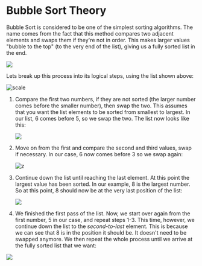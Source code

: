 # Bubble Sort Theory

Bubble Sort is considered to be one of the simplest sorting algorithms. The name comes from the fact that this method compares two adjacent elements and swaps them if they're not in order. This makes larger values "bubble to the top" \(to the very end of the list\), giving us a fully sorted list in the end.

![](https://miro.medium.com/max/600/1*LllBj5cbV91URiuzAB-xzw.gif)

Lets break up this process into its logical steps, using the list shown above:

![scale](https://i.imgur.com/zk2xJXQ.png)

1. Compare the first two numbers, if they are not sorted \(the larger number comes before the smaller number\), then swap the two. This assumes that you want the list elements to be sorted from smallest to largest. In our list, 6 comes before 5, so we swap the two. The list now looks like this:

   ![](https://i.imgur.com/8Fxmyx3.png)

2. Move on from the first and compare the second and third values, swap if necessary. In our case, 6 now comes before 3 so we swap again:

   ![z](https://i.imgur.com/iLhCWoY.png)

3. Continue down the list until reaching the last element. At this point the largest value has been sorted. In our example, 8 is the largest number. So at this point, 8 should now be at the very last position of the list:

   ![](https://i.imgur.com/vwB6OGW.png)

4. We finished the first pass of the list. Now, we start over again from the first number, 5 in our case, and repeat steps 1-3. This time, however, we continue down the list to the _second-to-last_ element. This is because we can see that 8 is in the position it should be. It doesn't need to be swapped anymore. We then repeat the whole process until we arrive at the fully sorted list that we want:

![](https://i.imgur.com/3NTptL2.png)

